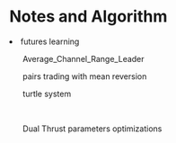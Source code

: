 <h1>Notes and Algorithm</h1>
<li>futures learning</li>
  <ul>Average_Channel_Range_Leader </ul>
  <ul>pairs trading with mean reversion</ul>
  <ul>turtle system</ul>
  <ul>Dual Thrust parameters optimizations</ul>
